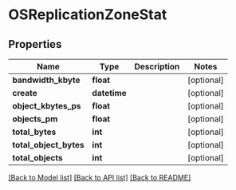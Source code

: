 # OSReplicationZoneStat

## Properties
Name | Type | Description | Notes
------------ | ------------- | ------------- | -------------
**bandwidth_kbyte** | **float** |  | [optional] 
**create** | **datetime** |  | [optional] 
**object_kbytes_ps** | **float** |  | [optional] 
**objects_pm** | **float** |  | [optional] 
**total_bytes** | **int** |  | [optional] 
**total_object_bytes** | **int** |  | [optional] 
**total_objects** | **int** |  | [optional] 

[[Back to Model list]](../README.md#documentation-for-models) [[Back to API list]](../README.md#documentation-for-api-endpoints) [[Back to README]](../README.md)


